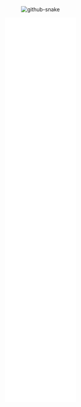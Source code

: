 <div align="center">
<picture>
  <source media="(prefers-color-scheme: dark)" srcset="https://github.com/Pixfri/Pixfri/blob/snake/github-snake-dark.svg">
  <source media="(prefers-color-scheme: light)" srcset="https://github.com/Pixfri/Pixfri/blob/snake/github-snake.svg">
  <img alt="github-snake" src="https://github.com/Pixfri/Pixfri/blob/snake/github-snake.svg">
</picture>

[![Metrics](/github-metrics.svg)](https://github.com/Pixfri/)
